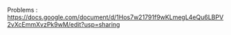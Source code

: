 Problems : https://docs.google.com/document/d/1Hos7w21791f9wKLmegL4eQu6LBPV2vXcEmmXvzPk9wM/edit?usp=sharing
